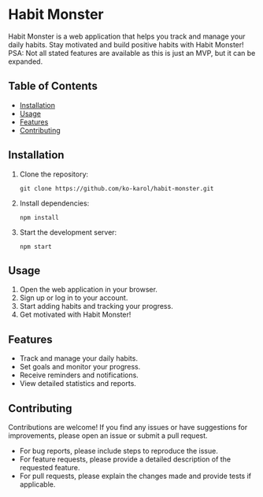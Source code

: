 # Habit Monster

Habit Monster is a web application that helps you track and manage your daily habits. Stay motivated and build positive habits with Habit Monster!
PSA: Not all stated features are available as this is just an MVP, but it can be expanded.

## Table of Contents
- [Installation](#installation)
- [Usage](#usage)
- [Features](#features)
- [Contributing](#contributing)

## Installation

1. Clone the repository:

   ```
   git clone https://github.com/ko-karol/habit-monster.git
   ```

2. Install dependencies:

   ```
   npm install
   ```

3. Start the development server:

   ```
   npm start
   ```

## Usage

1. Open the web application in your browser.
2. Sign up or log in to your account.
3. Start adding habits and tracking your progress.
4. Get motivated with Habit Monster!

## Features

- Track and manage your daily habits.
- Set goals and monitor your progress.
- Receive reminders and notifications.
- View detailed statistics and reports.

## Contributing

Contributions are welcome! If you find any issues or have suggestions for improvements, please open an issue or submit a pull request.

- For bug reports, please include steps to reproduce the issue.
- For feature requests, please provide a detailed description of the requested feature.
- For pull requests, please explain the changes made and provide tests if applicable.
